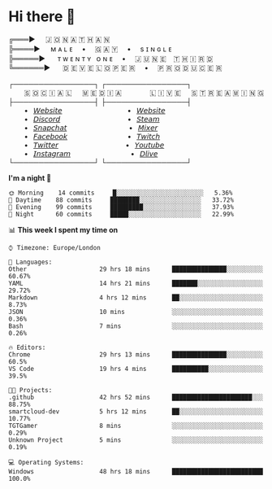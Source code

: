# Hi there 👋

╔═══►⠀⠀🇯 🇴 🇳 🇦 🇹 🇭 🇦 🇳\
╠════►⠀⠀ᴍ ᴀ ʟ ᴇ ⠀ • ⠀ 🇬 🇦 🇾 ⠀ • ⠀ s ɪ ɴ ɢ ʟ ᴇ\
╠═════►⠀⠀ ᴛ ᴡ ᴇ ɴ ᴛ ʏ⠀ᴏ ɴ ᴇ ⠀ • ⠀ 🇯 🇺 🇳 🇪 ⠀🇹 🇭 🇮 🇷 🇩\
╚══════►⠀⠀ 🇩 🇪 🇻 🇪 🇱 🇴 🇵 🇪 🇷 ⠀ • ⠀ 🇵 🇷 🇴 🇩 🇺 🇨 🇪 🇷

┌────────────────┐ ┌────────────────┐\
⠀⠀⠀🇸 🇴 🇨 🇮 🇦 🇱⠀⠀🇲 🇪 🇩 🇮 🇦⠀⠀⠀ ⠀⠀🇱 🇮 🇻 🇪⠀⠀🇸 🇹 🇷 🇪 🇦 🇲 🇮 🇳 🇬\
├────────────────┤ ├────────────────┤\
⠀⠀⠀•⠀[𝘞𝘦𝘣𝘴𝘪𝘵𝘦](https://tgtgamer.live/) ⠀⠀⠀ ⠀⠀⠀ ⠀⠀⠀ ⠀⠀•⠀[𝘞𝘦𝘣𝘴𝘪𝘵𝘦](https://tgtgamer.live/)\
⠀⠀⠀•⠀[𝘋𝘪𝘴𝘤𝘰𝘳𝘥](https://discord.com/invite/P5DwgzN) ⠀⠀⠀ ⠀⠀⠀ ⠀⠀⠀ ⠀⠀ •⠀[𝘚𝘵𝘦𝘢𝘮](https://steamcommunity.com/broadcast/watch/76561198043223313)\
⠀⠀⠀•⠀[𝘚𝘯𝘢𝘱𝘤𝘩𝘢𝘵](https://snapchat.com/add/tgtgamer) ⠀⠀⠀ ⠀⠀⠀ ⠀⠀⠀ ⠀ •⠀[𝘔𝘪𝘹𝘦𝘳](https://mixer.com/tgtgamer)\
⠀⠀⠀•⠀[𝘍𝘢𝘤𝘦𝘣𝘰𝘰𝘬](https://fb.me/jonathan.stevens.144) ⠀⠀⠀ ⠀⠀⠀ ⠀⠀⠀ ⠀•⠀[𝘛𝘸𝘪𝘵𝘤𝘩](https://www.twitch.tv/tgtgamer)\
⠀⠀⠀•⠀[𝘛𝘸𝘪𝘵𝘵𝘦𝘳](https://twitter.com/tgtgamer) ⠀⠀⠀ ⠀⠀⠀ ⠀⠀⠀ ⠀⠀ •⠀[𝘠𝘰𝘶𝘵𝘶𝘣𝘦](https://www.youtube.com/channel/UCmMsdBHE1inAoY72o2ZuEqg/live)\
⠀⠀⠀•⠀[𝘐𝘯𝘴𝘵𝘢𝘨𝘳𝘢𝘮](https://www.instagram.com/tgtgamer) ⠀⠀⠀ ⠀⠀⠀ ⠀⠀⠀ ⠀•⠀[𝘋𝘭𝘪𝘷𝘦](https://dlive.tv/TGTGamer)\
└────────────────┘ └────────────────┘

<!--START_SECTION:waka-->
**I'm a night 🦉** 

```text
🌞 Morning    14 commits     █░░░░░░░░░░░░░░░░░░░░░░░░   5.36% 
🌆 Daytime    88 commits     ████████░░░░░░░░░░░░░░░░░   33.72% 
🌃 Evening    99 commits     █████████░░░░░░░░░░░░░░░░   37.93% 
🌙 Night      60 commits     █████░░░░░░░░░░░░░░░░░░░░   22.99%

```


📊 **This week I spent my time on** 

```text
⌚︎ Timezone: Europe/London

💬 Languages: 
Other                    29 hrs 18 mins      ███████████████░░░░░░░░░░   60.67% 
YAML                     14 hrs 21 mins      ███████░░░░░░░░░░░░░░░░░░   29.72% 
Markdown                 4 hrs 12 mins       ██░░░░░░░░░░░░░░░░░░░░░░░   8.73% 
JSON                     10 mins             ░░░░░░░░░░░░░░░░░░░░░░░░░   0.36% 
Bash                     7 mins              ░░░░░░░░░░░░░░░░░░░░░░░░░   0.26%

🔥 Editors: 
Chrome                   29 hrs 13 mins      ███████████████░░░░░░░░░░   60.5% 
VS Code                  19 hrs 4 mins       ██████████░░░░░░░░░░░░░░░   39.5%

🐱‍💻 Projects: 
.github                  42 hrs 52 mins      ██████████████████████░░░   88.75% 
smartcloud-dev           5 hrs 12 mins       ██░░░░░░░░░░░░░░░░░░░░░░░   10.77% 
TGTGamer                 8 mins              ░░░░░░░░░░░░░░░░░░░░░░░░░   0.29% 
Unknown Project          5 mins              ░░░░░░░░░░░░░░░░░░░░░░░░░   0.19%

💻 Operating Systems: 
Windows                  48 hrs 18 mins      █████████████████████████   100.0%

```


<!--END_SECTION:waka-->
